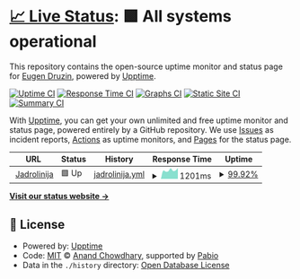 # [📈 Live Status](https://githinho.github.io/jadrolinija-upptime): <!--live status--> **🟩 All systems operational**

This repository contains the open-source uptime monitor and status page for [Eugen Druzin](edruzin.me), powered by [Upptime](https://github.com/upptime/upptime).

[![Uptime CI](https://github.com/githinho/jadrolinija-upptime/workflows/Uptime%20CI/badge.svg)](https://github.com/githinho/jadrolinija-upptime/actions?query=workflow%3A%22Uptime+CI%22)
[![Response Time CI](https://github.com/githinho/jadrolinija-upptime/workflows/Response%20Time%20CI/badge.svg)](https://github.com/githinho/jadrolinija-upptime/actions?query=workflow%3A%22Response+Time+CI%22)
[![Graphs CI](https://github.com/githinho/jadrolinija-upptime/workflows/Graphs%20CI/badge.svg)](https://github.com/githinho/jadrolinija-upptime/actions?query=workflow%3A%22Graphs+CI%22)
[![Static Site CI](https://github.com/githinho/jadrolinija-upptime/workflows/Static%20Site%20CI/badge.svg)](https://github.com/githinho/jadrolinija-upptime/actions?query=workflow%3A%22Static+Site+CI%22)
[![Summary CI](https://github.com/githinho/jadrolinija-upptime/workflows/Summary%20CI/badge.svg)](https://github.com/githinho/jadrolinija-upptime/actions?query=workflow%3A%22Summary+CI%22)

With [Upptime](https://upptime.js.org), you can get your own unlimited and free uptime monitor and status page, powered entirely by a GitHub repository. We use [Issues](https://github.com/githinho/jadrolinija-upptime/issues) as incident reports, [Actions](https://github.com/githinho/jadrolinija-upptime/actions) as uptime monitors, and [Pages](https://githinho.github.io/jadrolinija-upptime) for the status page.

<!--start: status pages-->
<!-- This summary is generated by Upptime (https://github.com/upptime/upptime) -->
<!-- Do not edit this manually, your changes will be overwritten -->
<!-- prettier-ignore -->
| URL | Status | History | Response Time | Uptime |
| --- | ------ | ------- | ------------- | ------ |
| <img alt="" src="https://icons.duckduckgo.com/ip3/www.jadrolinija.hr.ico" height="13"> [Jadrolinija](https://www.jadrolinija.hr/) | 🟩 Up | [jadrolinija.yml](https://github.com/githinho/jadrolinija-upptime/commits/HEAD/history/jadrolinija.yml) | <details><summary><img alt="Response time graph" src="./graphs/jadrolinija/response-time-week.png" height="20"> 1201ms</summary><br><a href="https://githinho.github.io/jadrolinija-upptime/history/jadrolinija"><img alt="Response time 1213" src="https://img.shields.io/endpoint?url=https%3A%2F%2Fraw.githubusercontent.com%2Fgithinho%2Fjadrolinija-upptime%2FHEAD%2Fapi%2Fjadrolinija%2Fresponse-time.json"></a><br><a href="https://githinho.github.io/jadrolinija-upptime/history/jadrolinija"><img alt="24-hour response time 1320" src="https://img.shields.io/endpoint?url=https%3A%2F%2Fraw.githubusercontent.com%2Fgithinho%2Fjadrolinija-upptime%2FHEAD%2Fapi%2Fjadrolinija%2Fresponse-time-day.json"></a><br><a href="https://githinho.github.io/jadrolinija-upptime/history/jadrolinija"><img alt="7-day response time 1201" src="https://img.shields.io/endpoint?url=https%3A%2F%2Fraw.githubusercontent.com%2Fgithinho%2Fjadrolinija-upptime%2FHEAD%2Fapi%2Fjadrolinija%2Fresponse-time-week.json"></a><br><a href="https://githinho.github.io/jadrolinija-upptime/history/jadrolinija"><img alt="30-day response time 1213" src="https://img.shields.io/endpoint?url=https%3A%2F%2Fraw.githubusercontent.com%2Fgithinho%2Fjadrolinija-upptime%2FHEAD%2Fapi%2Fjadrolinija%2Fresponse-time-month.json"></a><br><a href="https://githinho.github.io/jadrolinija-upptime/history/jadrolinija"><img alt="1-year response time 1213" src="https://img.shields.io/endpoint?url=https%3A%2F%2Fraw.githubusercontent.com%2Fgithinho%2Fjadrolinija-upptime%2FHEAD%2Fapi%2Fjadrolinija%2Fresponse-time-year.json"></a></details> | <details><summary><a href="https://githinho.github.io/jadrolinija-upptime/history/jadrolinija">99.92%</a></summary><a href="https://githinho.github.io/jadrolinija-upptime/history/jadrolinija"><img alt="All-time uptime 99.93%" src="https://img.shields.io/endpoint?url=https%3A%2F%2Fraw.githubusercontent.com%2Fgithinho%2Fjadrolinija-upptime%2FHEAD%2Fapi%2Fjadrolinija%2Fuptime.json"></a><br><a href="https://githinho.github.io/jadrolinija-upptime/history/jadrolinija"><img alt="24-hour uptime 99.42%" src="https://img.shields.io/endpoint?url=https%3A%2F%2Fraw.githubusercontent.com%2Fgithinho%2Fjadrolinija-upptime%2FHEAD%2Fapi%2Fjadrolinija%2Fuptime-day.json"></a><br><a href="https://githinho.github.io/jadrolinija-upptime/history/jadrolinija"><img alt="7-day uptime 99.92%" src="https://img.shields.io/endpoint?url=https%3A%2F%2Fraw.githubusercontent.com%2Fgithinho%2Fjadrolinija-upptime%2FHEAD%2Fapi%2Fjadrolinija%2Fuptime-week.json"></a><br><a href="https://githinho.github.io/jadrolinija-upptime/history/jadrolinija"><img alt="30-day uptime 99.93%" src="https://img.shields.io/endpoint?url=https%3A%2F%2Fraw.githubusercontent.com%2Fgithinho%2Fjadrolinija-upptime%2FHEAD%2Fapi%2Fjadrolinija%2Fuptime-month.json"></a><br><a href="https://githinho.github.io/jadrolinija-upptime/history/jadrolinija"><img alt="1-year uptime 99.93%" src="https://img.shields.io/endpoint?url=https%3A%2F%2Fraw.githubusercontent.com%2Fgithinho%2Fjadrolinija-upptime%2FHEAD%2Fapi%2Fjadrolinija%2Fuptime-year.json"></a></details>

<!--end: status pages-->

[**Visit our status website →**](https://githinho.github.io/jadrolinija-upptime)

## 📄 License

- Powered by: [Upptime](https://github.com/upptime/upptime)
- Code: [MIT](./LICENSE) © [Anand Chowdhary](https://anandchowdhary.com), supported by [Pabio](https://pabio.com)
- Data in the `./history` directory: [Open Database License](https://opendatacommons.org/licenses/odbl/1-0/)
